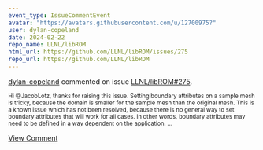 ```yaml
---
event_type: IssueCommentEvent
avatar: "https://avatars.githubusercontent.com/u/12700975?"
user: dylan-copeland
date: 2024-02-22
repo_name: LLNL/libROM
html_url: https://github.com/LLNL/libROM/issues/275
repo_url: https://github.com/LLNL/libROM
---
```


<a href='https://github.com/dylan-copeland' target='_blank'>dylan-copeland</a> commented on issue <a href='https://github.com/LLNL/libROM/issues/275' target='_blank'>LLNL/libROM#275</a>.

<small>Hi @JacobLotz, thanks for raising this issue. Setting boundary attributes on a sample mesh is tricky, because the domain is smaller for the sample mesh than the original mesh. This is a known issue which has not been resolved, because there is no general way to set boundary attributes that will work for all cases. In other words, boundary attributes may need to be defined in a way dependent on the application. ...</small>

<a href='https://github.com/LLNL/libROM/issues/275' target='_blank'>View Comment</a>